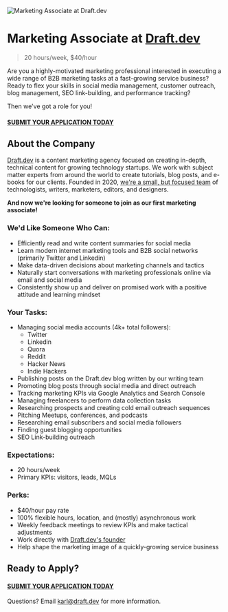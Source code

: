 ![Marketing Associate at Draft.dev](https://draft.dev/learn/assets/posts/promotion.png)

# Marketing Associate at [Draft.dev](https://draft.dev/)
> 20 hours/week, $40/hour

Are you a highly-motivated marketing professional interested in executing a wide range of B2B marketing tasks at a fast-growing service business? Ready to flex your skills in social media management, customer outreach, blog management, SEO link-building, and performance tracking?

Then we've got a role for you!

#### [SUBMIT YOUR APPLICATION TODAY](https://airtable.com/shrAsx6DfxVNkBjqe)

## About the Company
[Draft.dev](https://draft.dev/) is a content marketing agency focused on creating in-depth, technical content for growing technology startups. We work with subject matter experts from around the world to create tutorials, blog posts, and e-books for our clients. Founded in 2020, [we're a small, but focused team](https://twitter.com/KarlLHughes/status/1337141695432024065) of technologists, writers, marketers, editors, and designers.

**And now we're looking for someone to join as our first marketing associate!**

### We'd Like Someone Who Can:
- Efficiently read and write content summaries for social media
- Learn modern internet marketing tools and B2B social networks (primarily Twitter and Linkedin)
- Make data-driven decisions about marketing channels and tactics
- Naturally start conversations with marketing professionals online via email and social media
- Consistently show up and deliver on promised work with a positive attitude and learning mindset

### Your Tasks:
- Managing social media accounts (4k+ total followers):
  - Twitter
  - Linkedin
  - Quora
  - Reddit
  - Hacker News
  - Indie Hackers
- Publishing posts on the Draft.dev blog written by our writing team
- Promoting blog posts through social media and direct outreach
- Tracking marketing KPIs via Google Analytics and Search Console
- Managing freelancers to perform data collection tasks
- Researching prospects and creating cold email outreach sequences
- Pitching Meetups, conferences, and podcasts
- Researching email subscribers and social media followers
- Finding guest blogging opportunities
- SEO Link-building outreach

### Expectations:
- 20 hours/week
- Primary KPIs: visitors, leads, MQLs

### Perks:
- $40/hour pay rate
- 100% flexible hours, location, and (mostly) asynchronous work
- Weekly feedback meetings to review KPIs and make tactical adjustments
- Work directly with [Draft.dev's founder](https://www.linkedin.com/in/karllhughes)
- Help shape the marketing image of a quickly-growing service business

## Ready to Apply?

#### [SUBMIT YOUR APPLICATION TODAY](https://airtable.com/shrAsx6DfxVNkBjqe)

Questions? Email [karl@draft.dev](mailto:karl@draft.dev) for more information.
